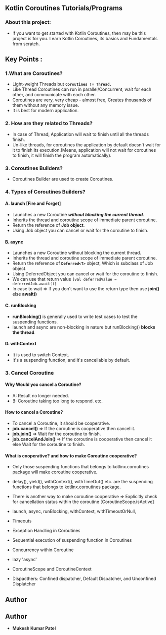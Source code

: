 ## Kotlin Coroutines Tutorials/Programs
### About this project:
* If you want to get started with Kotlin Coroutines, then may be this project is for you. Learn Kotlin Coroutines, its basics and Fundamentals from scratch. 
## Key Points :

### 1.What are Coroutines?
   - Light-weight Threads but **`Coroutines != Thread.`**
   - Like Thread Coroutines can run in parallel/Concurrent, wait for each other, and communicate with each other.
   - Coroutines are very, very cheap - almost free, Creates thousands of them without any memory issue.
   - It is best for modern application.

### 2. How are they related to Threads?
   - In case of Thread, Application will wait to finish until all the threads finish.
   - Un-like threads, for coroutines the application by default doesn't wait for it to finish its execution.(Means, application will not wait for coroutines to finish, it will finish the program automatically).

### 3. Coroutines Builders?
   - Coroutines Builder are used to create Coroutines.

### 4. Types of Coroutines Builders?

#### A. launch [Fire and Forget]
   - Launches a new Coroutine **_without blocking the current thread_**.
   - Inherits the thread and coroutine scope of immediate parent coroutine.
   - Return the reference of **Job object**.
   - Using Job object you can cancel or wait for the coroutine to finish. 
#### B. async
   - Launches a new Coroutine without blocking the current thread.
   - Inherits the thread and coroutine scope of immediate parent coroutine.
   - Return the reference of **`Deferred<T>`** object, Which is subclass of Job object.
   - Using DeferredObject you can cancel or wait for the coroutine to finish.
   - We can use that return value `[val deferredValue = deferredJob.await()]`
   - In case to wait => If you don't want to use the return type then use **join()** else **await()**
#### C. runBlocking
- **runBlocking()** is generally used to write test cases to test the suspending functions.
- launch and async are non-blocking in nature but runBlocking() **blocks the thread**.
#### D. withContext
- It is used to switch Context.
- It's a suspending function, and it's cancellable by default.

### 3. Cancel Coroutine
#### Why Would you cancel a Coroutine?
- A: Result no longer needed.
- B: Coroutine taking too long to respond. etc.

#### How to cancel a Coroutine?
- To cancel a Coroutine, it should be cooperative.
- **job.cancel()** => If the coroutine is cooperative then cancel it.
- **job.join()** => Wait for the coroutine to finish.
- **job.cancelAndJoin()** => If the coroutine is cooperative then cancel it else Wait for the coroutine to finish.
#### What is cooperative? and how to make Coroutine cooperative?
- Only those suspending functions that belongs to kotlinx.coroutines package will make coroutine cooperative.
- delay(), yield(), withContext(), withTimeOut() etc. are the suspending functions that belongs to kotlinx.coroutines package.
- There is another way to make coroutine cooperative => Explicitly check for cancellation status within the coroutine [CoroutineScope.isActive]




- launch, async, runBlocking, withContext, withTimeoutOrNull,



- Timeouts
- Exception Handling in Coroutines
- Sequential execution of suspending function in Coroutines
- Concurrency within Coroutine
- lazy 'async'
- CoroutineScope and CoroutineContext
- Dispacthers: Confined dispatcher, Default Dispatcher, and Unconfined Displatcher
## Author


## Author

* **Mukesh Kumar Patel** 
